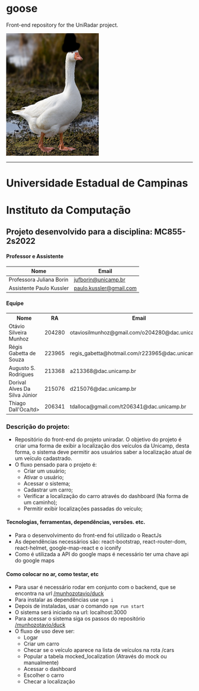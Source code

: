 # goose
Front-end repository for the UniRadar project.

<img src="https://github.com/munhozotavio/goose/blob/main/img/goosehat.png" width="250" heigh="400"/>

<hr />

# Universidade Estadual de Campinas
# Instituto da Computação

## Projeto desenvolvido para a disciplina: MC855-2s2022

#### Professor e Assistente

| Nome                     | Email                   |
| ------------------------ | ------------------------|
| Professora Juliana Borin | jufborin@unicamp.br     |
| Assistente Paulo Kussler | paulo.kussler@gmail.com |


#### Equipe

<table>
 <tr>
  <th>Nome</th>
  <th>RA</th>
  <th>Email</th>
  <th>Git</th>
 </tr>
 <tr>
  <td>Otávio Silveira Munhoz</td>
  <td>204280</td>
  <td>otaviosilmunhoz@gmail.com/o204280@dac.unicamp.br</td>
  <td>/munhozotavio</td>
 </tr>
 
 <tr>
  <td>Régis Gabetta de Souza</td>
  <td>223965</td>
  <td>regis_gabetta@hotmail.com/r223965@dac.unicamp.br</td>
  <td>/Regis-Gabetta</td>
 </tr>
 
 <tr>
  <td>Augusto S. Rodrigues</td>
  <td>213368</td>
  <td>a213368@dac.unicamp.br</td>
  <td>/AugustoSRodrigues</td>
 </tr>
 
 <tr>
  <td>Dorival Alves Da Silva Júnior</td>
  <td>215076</td>
  <td>d215076@dac.unicamp.br</td>
  <td>/Dorivis</td>
 </tr>
 
  <tr>
  <td>Thiago Dall'Oca/td>
  <td>206341</td>
  <td>tdalloca@gmail.com/t206341@dac.unicamp.br</td>
  <td>/tiagodalloca</td>
 </tr>
 
</table>

</hr>

### Descrição do projeto:
- Repositório do front-end do projeto uniradar. O objetivo do projeto é criar uma forma de exibir a localização dos veículos da Unicamp, desta forma, o sistema deve permitir aos usuários saber a localização atual de um veículo cadastrado.
- O fluxo pensado para o projeto é:
  - Criar um usuário;
  - Ativar o usuário;
  - Acessar o sistema;
  - Cadastrar um carro; 
  - Verificar a localização do carro através do dashboard (Na forma de um caminho);
  - Permitir exibir localizações passadas do veículo; 

#### Tecnologias, ferramentas, dependências, versões. etc. 
- Para o desenvolvimento do front-end foi utilizado o ReactJs
- As dependências necessários são: react-bootstrap, react-router-dom, react-helmet, google-map-react e o iconify
- Como é utilizada a API do google maps é necessário ter uma chave api do google maps

#### Como colocar no ar, como testar, etc
- Para usar é necessário rodar em conjunto com o backend, que se encontra na url <a href="https://github.com/munhozotavio/duck"> /munhozotavio/duck </a>
- Para instalar as dependências use <code>npm i</code>
- Depois de instaladas, usar o comando <code>npm run start</code>
- O sistema será iniciado na url: localhost:3000
- Para acessar o sistema siga os passos do repositório <a href="https://github.com/munhozotavio/duck"> /munhozotavio/duck </a>
- O fluxo de uso deve ser:
  - Logar
  - Criar um carro
  - Checar se o veículo aparece na lista de veículos na rota /cars
  - Popular a tabela mocked_localization (Através do mock ou manualmente)
  - Acessar o dashboard
  - Escolher o carro
  - Checar a localização

